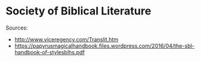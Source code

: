 Society of Biblical Literature
================================

Sources:
- http://www.viceregency.com/Translit.htm
- https://papyrusmagicalhandbook.files.wordpress.com/2016/04/the-sbl-handbook-of-stylesblhs.pdf